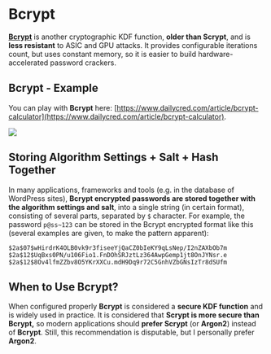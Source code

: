 # Bcrypt

[**Bcrypt**](https://en.wikipedia.org/wiki/Bcrypt) is another cryptographic KDF function, **older than Scrypt**, and is **less resistant** to ASIC and GPU attacks. It provides configurable iterations count, but uses constant memory, so it is easier to build hardware-accelerated password crackers.

## Bcrypt - Example

You can play with **Bcrypt** here: [https://www.dailycred.com/article/bcrypt-calculator](https://www.dailycred.com/article/bcrypt-calculator).

![](../assets/bcrypt-online-example.png)

## Storing Algorithm Settings + Salt + Hash Together

In many applications, frameworks and tools (e.g. in the database of WordPress sites), **Bcrypt encrypted passwords are stored together with the algorithm settings and salt**, into a single string (in certain format), consisting of several parts, separated by `$` character. For example, the password `p@ss~123` can be stored in the Bcrypt encrypted format like this (several examples are given, to make the pattern apparent):

```
$2a$07$wHirdrK4OLB0vk9r3fiseeYjQaCZ0bIeKY9qLsNep/I2nZAXbOb7m
$2a$12$UqBxs0PN/u106Fio1.FnDOhSRJztLz364AwpGemp1jt8OnJYNsr.e
$2a$12$8Ov4lfmZZbv8O5YKrXXCu.mdH9Dq9r72C5GnhVZbGNsIzTr8dSUfm
```

## When to Use Bcrypt?

When configured properly **Bcrypt** is considered a **secure KDF function** and is widely used in practice. It is considered that **Scrypt is more secure than Bcrypt,** so modern applications should **prefer Scrypt** (or **Argon2**) instead of **Bcrypt**. Still, this recommendation is disputable, but I personally prefer **Argon2**.
